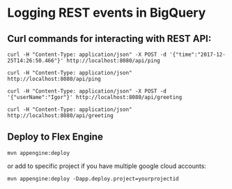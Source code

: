# Logging REST events in BigQuery



## Curl commands for interacting with REST API:
 
```
curl -H "Content-Type: application/json" -X POST -d '{"time":"2017-12-25T14:26:50.466"}' http://localhost:8080/api/ping
```

```
curl -H "Content-Type: application/json" http://localhost:8080/api/ping
```

```
curl -H "Content-Type: application/json" -X POST -d '{"userName":"Igor"}' http://localhost:8080/api/greeting
```

```
curl -H "Content-Type: application/json" http://localhost:8080/api/greeting
``` 

## Deploy to Flex Engine

```
mvn appengine:deploy
```

or add to specific project if you have multiple google cloud accounts:

```
mvn appengine:deploy -Dapp.deploy.project=yourprojectid
```